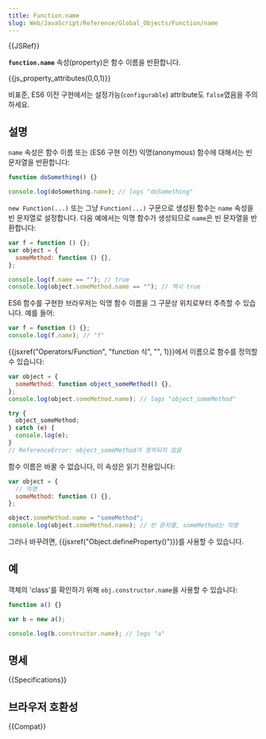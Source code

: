 ```yaml
---
title: Function.name
slug: Web/JavaScript/Reference/Global_Objects/Function/name
---
```


{{JSRef}}

**`function.name`** 속성(property)은 함수 이름을 반환합니다.

{{js_property_attributes(0,0,1)}}

비표준, ES6 이전 구현에서는 설정가능(`configurable`) attribute도 `false`였음을 주의하세요.

## 설명

`name` 속성은 함수 이름 또는 (ES6 구현 이전) 익명(anonymous) 함수에 대해서는 빈 문자열을 반환합니다:

```js
function doSomething() {}

console.log(doSomething.name); // logs "doSomething"
```

`new Function(...)` 또는 그냥 `Function(...)` 구문으로 생성된 함수는 `name` 속성을 빈 문자열로 설정합니다. 다음 예에서는 익명 함수가 생성되므로 `name`은 빈 문자열을 반환합니다:

```js
var f = function () {};
var object = {
  someMethod: function () {},
};

console.log(f.name == ""); // true
console.log(object.someMethod.name == ""); // 역시 true
```

ES6 함수를 구현한 브라우저는 익명 함수 이름을 그 구문상 위치로부터 추측할 수 있습니다. 예를 들어:

```js
var f = function () {};
console.log(f.name); // "f"
```

{{jsxref("Operators/Function", "function 식", "", 1)}}에서 이름으로 함수를 정의할 수 있습니다:

```js
var object = {
  someMethod: function object_someMethod() {},
};
console.log(object.someMethod.name); // logs "object_someMethod"

try {
  object_someMethod;
} catch (e) {
  console.log(e);
}
// ReferenceError: object_someMethod가 정의되지 않음
```

함수 이름은 바꿀 수 없습니다, 이 속성은 읽기 전용입니다:

```js
var object = {
  // 익명
  someMethod: function () {},
};

object.someMethod.name = "someMethod";
console.log(object.someMethod.name); // 빈 문자열, someMethod는 익명
```

그러나 바꾸려면, {{jsxref("Object.defineProperty()")}}를 사용할 수 있습니다.

## 예

객체의 'class'를 확인하기 위해 `obj.constructor.name`을 사용할 수 있습니다:

```js
function a() {}

var b = new a();

console.log(b.constructor.name); // logs "a"
```

## 명세

{{Specifications}}

## 브라우저 호환성

{{Compat}}
